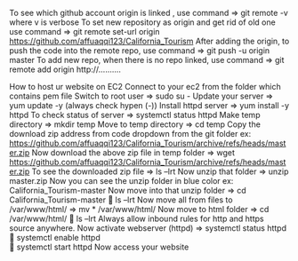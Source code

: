 To see which github account origin is linked , use command => git remote -v   where v is verbose
To set new repository as origin and get rid of old one use command =>  git remote set-url origin https://github.com/affuaqqi123/California_Tourism
After adding the origin, to push the code into the remote repo, use command => git push -u origin master
To add new repo, when there is no repo linked, use command => git remote add origin http://..........



How to host ur website on EC2
Connect to your ec2 from the folder which contains pem file
Switch to root user => sudo su -
Update your server => yum update -y   (always check hypen (-))
Install httpd server => yum install -y httpd
To check status of server => systemctl status httpd
Make temp directory => mkdir temp
Move to temp directory => cd temp
Copy the download zip address from code dropdown from the git folder ex: https://github.com/affuaqqi123/California_Tourism/archive/refs/heads/master.zip 
Now download the above zip file in temp folder => wget https://github.com/affuaqqi123/California_Tourism/archive/refs/heads/master.zip
To see the downloaded zip file => ls –lrt
Now unzip that folder => unzip master.zip
Now you can see the unzip folder in blue color ex: California_Tourism-master
Now move into that unzip folder =>  cd California_Tourism-master
	ls –lrt
Now move all from files to /var/www/html/ => mv * /var/www/html/
Now move to html folder => cd /var/www/html/
	ls –lrt
Always allow inbound rules for http and https source anywhere.
Now activate webserver (httpd) => systemctl status httpd
	systemctl enable httpd	
	systemctl start httpd
Now access your website 



